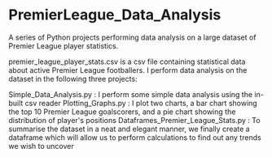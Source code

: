 # PremierLeague_Data_Analysis
A series of Python projects performing data analysis on a large dataset of Premier League player statistics.

premier_league_player_stats.csv is a csv file containing statistical data about active Premier League footballers. I perform data analysis on the dataset in the following three projects:

Simple_Data_Analysis.py : I perform some simple data analysis using the in-built csv reader
Plotting_Graphs.py : I plot two charts, a bar chart showing the top 10 Premier League goalscorers, and a pie chart showing the distribution of player's positions
Dataframes_Premier_League_Stats.py : To summarise the dataset in a neat and elegant manner, we finally create a dataframe which will allow us to perform calculations to find out any trends we wish to uncover

